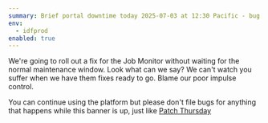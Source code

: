 ```yaml
---
summary: Brief portal downtime today 2025-07-03 at 12:30 Pacific - bug fix coming - expand for more
env:
  - idfprod
enabled: true
---
```


We're going to roll out a fix for the Job Monitor without waiting for the normal maintenance window.
Look what can we say? We can't watch you suffer when we have them fixes ready to go. Blame our poor impulse control. 

You can continue using the platform but please don't file bugs for anything that happens while this banner is up, just like [Patch Thursday](https://rsp.lsst.io/guides/life/patch-thursday.html)
